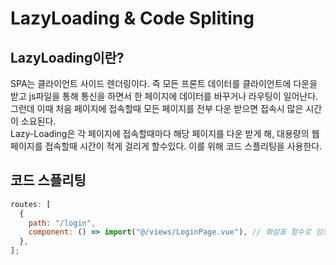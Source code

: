 # LazyLoading & Code Spliting

## LazyLoading이란?

SPA는 클라이언트 사이드 렌더링이다. 즉 모든 프론트 데이터를 클라이언트에 다운을 받고 js파일을 통해 통신을 하면서 한 페이지에 데이터를 바꾸거나 라우팅이 일어난다.  
그런데 이때 처음 페이지에 접속할때 모든 페이지를 전부 다운 받으면 접속시 많은 시간이 소요된다.  
Lazy-Loading은 각 페이지에 접속할때마다 해당 페이지를 다운 받게 해, 대용량의 웹페이지를 접속할때 시간이 적게 걸리게 할수있다. 이를 위해 코드 스플리팅을 사용한다.

## 코드 스플리팅

```js
routes: [
  {
    path: "/login",
    component: () => import("@/views/LoginPage.vue"), // 화살표 함수로 임포트해준다.
  },
];
```
